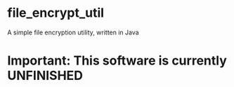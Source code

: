 # file_encrypt_util
A simple file encryption utility, written in Java
# Important: This software is currently UNFINISHED

